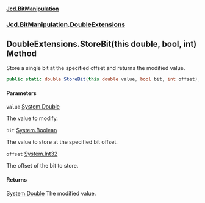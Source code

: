 #### [Jcd.BitManipulation](index.md 'index')
### [Jcd.BitManipulation](Jcd.BitManipulation.md 'Jcd.BitManipulation').[DoubleExtensions](Jcd.BitManipulation.DoubleExtensions.md 'Jcd.BitManipulation.DoubleExtensions')

## DoubleExtensions.StoreBit(this double, bool, int) Method

Store a single bit at the specified offset and returns the modified value.

```csharp
public static double StoreBit(this double value, bool bit, int offset);
```
#### Parameters

<a name='Jcd.BitManipulation.DoubleExtensions.StoreBit(thisdouble,bool,int).value'></a>

`value` [System.Double](https://docs.microsoft.com/en-us/dotnet/api/System.Double 'System.Double')

The value to modify.

<a name='Jcd.BitManipulation.DoubleExtensions.StoreBit(thisdouble,bool,int).bit'></a>

`bit` [System.Boolean](https://docs.microsoft.com/en-us/dotnet/api/System.Boolean 'System.Boolean')

The value to store at the specified bit offset.

<a name='Jcd.BitManipulation.DoubleExtensions.StoreBit(thisdouble,bool,int).offset'></a>

`offset` [System.Int32](https://docs.microsoft.com/en-us/dotnet/api/System.Int32 'System.Int32')

The offset of the bit to store.

#### Returns
[System.Double](https://docs.microsoft.com/en-us/dotnet/api/System.Double 'System.Double')
The modified value.